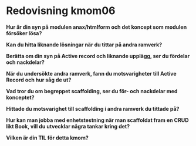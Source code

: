 ---
---
Redovisning kmom06
=========================

**Hur är din syn på modulen anax/htmlform och det koncept som modulen försöker lösa?**



**Kan du hitta liknande lösningar när du tittar på andra ramverk?**



**Berätta om din syn på Active record och liknande upplägg, ser du fördelar och nackdelar?**



**När du undersökte andra ramverk, fann du motsvarigheter till Active Record och hur såg de ut?**



**Vad tror du om begreppet scaffolding, ser du för- och nackdelar med konceptet?**



**Hittade du motsvarighet till scaffolding i andra ramverk du tittade på?**



**Hur kan man jobba med enhetstestning när man scaffoldat fram en CRUD likt Book, vill du utvecklar några tankar kring det?**



**Vilken är din TIL för detta kmom?**
